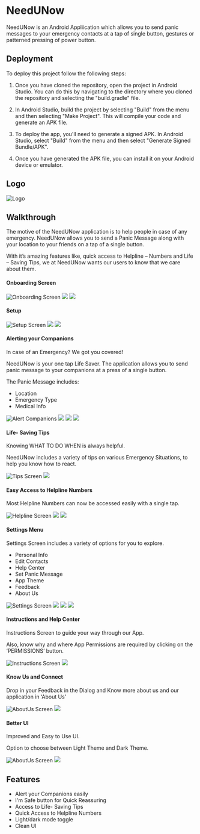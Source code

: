 
# NeedUNow

NeedUNow is an Android Appliication which allows you to send panic messages to your emergency contacts at a tap of single button, gestures or patterned pressing of power button.




## Deployment

To deploy this project follow the following steps:

1. Once you have cloned the repository, open the project in Android Studio. You can do this by navigating to the directory where you cloned the repository and selecting the "build.gradle" file.

2. In Android Studio, build the project by selecting "Build" from the menu and then selecting "Make Project". This will compile your code and generate an APK file.

3. To deploy the app, you'll need to generate a signed APK. In Android Studio, select "Build" from the menu and then select "Generate Signed Bundle/APK".

4. Once you have generated the APK file, you can install it on your Android device or emulator. 




## Logo

![Logo](https://github.com/aqsashaikh01/NeedUNow/blob/master/NeedUNow%20-%20Solution%20Challenge%20'23.png)




## Walkthrough

The motive of the NeedUNow application is to help people in case of any emergency. NeedUNow allows you to send a Panic Message along with your location to your friends on a tap of a single button.

With it’s amazing features like, quick access to Helpline – Numbers and Life – Saving Tips, we at  NeedUNow wants our users to know that we care about them.

#### Onboarding Screen
![Onboarding Screen](https://github.com/aqsashaikh01/NeedUNow/blob/master/Onboard1.jpg)
![](https://github.com/aqsashaikh01/NeedUNow/blob/master/Onboard2.jpg)
![](https://github.com/aqsashaikh01/NeedUNow/blob/master/Onboard3.jpg)


#### Setup

![Setup Screen](https://github.com/aqsashaikh01/NeedUNow/blob/master/setup1.jpg)
![](https://github.com/aqsashaikh01/NeedUNow/blob/master/setup2.jpg)
![](https://github.com/aqsashaikh01/NeedUNow/blob/master/setup3.jpg)


#### Alerting your Companions

In case of an Emergency? We got you covered!

NeedUNow is your one tap Life Saver. The application allows you to send panic message to your companions at a press of a single button. 

The Panic Message includes:
- Location
- Emergency Type
- Medical Info

![Alert Companions](https://github.com/aqsashaikh01/NeedUNow/blob/master/Picture4.jpg)
![](https://github.com/aqsashaikh01/NeedUNow/blob/master/main1.jpg)
![](https://github.com/aqsashaikh01/NeedUNow/blob/master/main2.jpg)
![](https://github.com/aqsashaikh01/NeedUNow/blob/master/main3.jpg)


#### Life- Saving Tips

Knowing WHAT TO DO WHEN is always helpful.

NeedUNow includes a variety of tips on various Emergency Situations, to help you know how to react.

![Tips Screen](https://github.com/aqsashaikh01/NeedUNow/blob/master/tips1.jpg)
![](https://github.com/aqsashaikh01/NeedUNow/blob/master/tips2.jpg)


#### Easy Access to Helpline Numbers

Most Helpline Numbers can now be accessed easily with a single tap.

![Helpline Screen](https://github.com/aqsashaikh01/NeedUNow/blob/master/help1.jpg)
![](https://github.com/aqsashaikh01/NeedUNow/blob/master/help2.jpg)
![](https://github.com/aqsashaikh01/NeedUNow/blob/master/help3.jpg)


#### Settings Menu

Settings Screen includes a variety of options for you to explore.
- Personal Info
- Edit Contacts
- Help Center
- Set Panic Message
- App Theme
- Feedback
- About Us

![Settings Screen](https://github.com/aqsashaikh01/NeedUNow/blob/master/settings.jpg)
![](https://github.com/aqsashaikh01/NeedUNow/blob/master/settings1.jpg)
![](https://github.com/aqsashaikh01/NeedUNow/blob/master/settings2.jpg)
![](https://github.com/aqsashaikh01/NeedUNow/blob/master/settings3.jpg)


#### Instructions and Help Center

Instructions Screen to guide your way through our App.

Also, know why and where App Permissions are required by clicking on the ‘PERMISSIONS’ button.

![Instructions Screen](https://github.com/aqsashaikh01/NeedUNow/blob/master/helpcenter1.jpg)
![](https://github.com/aqsashaikh01/NeedUNow/blob/master/helpcenter2.jpg)


#### Know Us and Connect

Drop in your Feedback in the Dialog and Know more about us and our application in ‘About Us’

![AboutUs Screen](https://github.com/aqsashaikh01/NeedUNow/blob/master/aboutus.jpg)
![](https://github.com/aqsashaikh01/NeedUNow/blob/master/feedback.jpg)


#### Better UI

Improved and Easy to Use UI.

Option to choose between Light Theme and Dark Theme. 

![AboutUs Screen](https://github.com/aqsashaikh01/NeedUNow/blob/master/ui1.jpg)
![](https://github.com/aqsashaikh01/NeedUNow/blob/master/ui2.jpg)
















## Features

- Alert your Companions easily
- I'm Safe button for Quick Reassuring
- Access to Life- Saving Tips
- Quick Access to Helpline Numbers
- Light/dark mode toggle
- Clean UI



